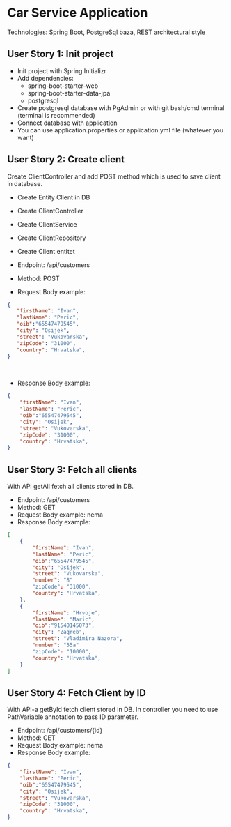 # Car Service Application
Technologies: Spring Boot, PostgreSql baza, REST architectural style

## User Story 1: Init project

-	Init project with Spring Initializr
-	Add dependencies:
      -	spring-boot-starter-web
      -	spring-boot-starter-data-jpa
      -	postgresql
-	Create postgresql database with PgAdmin or with git bash/cmd terminal (terminal is recommended)
-	Connect database with application
-	You can use application.properties or application.yml file (whatever you want)

## User Story 2: Create client
Create ClientController and add POST method which is used to save client in database.
-	Create Entity Client in DB
-	Create ClientController
-	Create ClientService
-	Create ClientRepository
-	Create Client entitet


- Endpoint: /api/customers
- Method: POST
- Request Body example:

 ```json
 {
	"firstName": "Ivan",
	"lastName": "Peric",
	"oib":"65547479545",
	"city": "Osijek",
	"street": "Vukovarska",
	"zipCode": "31000",
	"country": "Hrvatska",
}
```
 
- Response Body example:

``` json 
{
	"firstName": "Ivan",
	"lastName": "Peric",
	"oib":"65547479545",
	"city": "Osijek",
	"street": "Vukovarska",
	"zipCode": "31000",
	"country": "Hrvatska",
}
```

## User Story 3: Fetch all clients 
With API getAll fetch all clients stored in DB.

- Endpoint: /api/customers
- Method: GET
- Request Body example: nema
- Response Body example: 

``` json 
[
	{
		"firstName": "Ivan",
		"lastName": "Peric",
		"oib":"65547479545",
		"city": "Osijek",
		"street": "Vukovarska",
		"number": "8"
		"zipCode": "31000",
		"country": "Hrvatska",
	},
	{
		"firstName": "Hrvoje",
		"lastName": "Maric",
		"oib":"91540145073",
		"city": "Zagreb",
		"street": "Vladimira Nazora",
		"number": "55a"
		"zipCode": "10000",
		"country": "Hrvatska",
	}
]
```

## User Story 4: Fetch Client by ID
With API-a getById fetch client stored in DB. In controller you need to use PathVariable annotation to pass ID parameter.

- Endpoint: /api/customers/{id}
- Method: GET
- Request Body example: nema
- Response Body example:

``` json 
{
	"firstName": "Ivan",
	"lastName": "Peric",
	"oib":"65547479545",
	"city": "Osijek",
	"street": "Vukovarska",
	"zipCode": "31000",
	"country": "Hrvatska",
}
```
